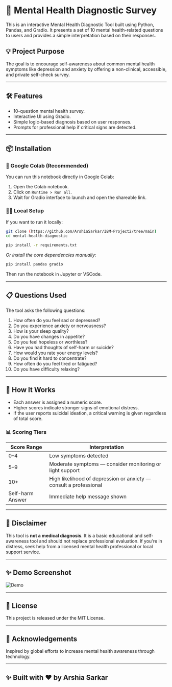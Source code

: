 # 🧠 Mental Health Diagnostic Survey

This is an interactive Mental Health Diagnostic Tool built using Python, Pandas, and Gradio. It presents a set of 10 mental health-related questions to users and provides a simple interpretation based on their responses.

## 💡 Project Purpose

The goal is to encourage self-awareness about common mental health symptoms like depression and anxiety by offering a non-clinical, accessible, and private self-check survey.

---

## 🛠️ Features

- 10-question mental health survey.
- Interactive UI using Gradio.
- Simple logic-based diagnosis based on user responses.
- Prompts for professional help if critical signs are detected.

---

## 📦 Installation

### 🔗 Google Colab (Recommended)

You can run this notebook directly in Google Colab:

1. Open the Colab notebook.
2. Click on `Runtime > Run all`.
3. Wait for Gradio interface to launch and open the shareable link.

### 🧑‍💻 Local Setup

If you want to run it locally:

```bash
git clone (https://github.com/ArshiaSarkar/IBM-Project2/tree/main)
cd mental-health-diagnostic

pip install -r requirements.txt
````

*Or install the core dependencies manually:*

```bash
pip install pandas gradio
```

Then run the notebook in Jupyter or VSCode.

---

## 📋 Questions Used

The tool asks the following questions:

1. How often do you feel sad or depressed?
2. Do you experience anxiety or nervousness?
3. How is your sleep quality?
4. Do you have changes in appetite?
5. Do you feel hopeless or worthless?
6. Have you had thoughts of self-harm or suicide?
7. How would you rate your energy levels?
8. Do you find it hard to concentrate?
9. How often do you feel tired or fatigued?
10. Do you have difficulty relaxing?

---

## 🧠 How It Works

* Each answer is assigned a numeric score.
* Higher scores indicate stronger signs of emotional distress.
* If the user reports suicidal ideation, a critical warning is given regardless of total score.

### 📊 Scoring Tiers

| Score Range      | Interpretation                                                    |
| ---------------- | ----------------------------------------------------------------- |
| 0–4              | Low symptoms detected                                             |
| 5–9              | Moderate symptoms — consider monitoring or light support          |
| 10+              | High likelihood of depression or anxiety — consult a professional |
| Self-harm Answer | Immediate help message shown                                      |

---

## 🚨 Disclaimer

This tool is **not a medical diagnosis**. It is a basic educational and self-awareness tool and should not replace professional evaluation. If you're in distress, seek help from a licensed mental health professional or local support service.

---

## ✨ Demo Screenshot

![Demo](https://github.com/user-attachments/assets/501248b5-c976-495f-9a2c-62ce220953ef)

---

## 📄 License

This project is released under the MIT License.

---

## 🙌 Acknowledgements

Inspired by global efforts to increase mental health awareness through technology.

---

## ✨ Built with ❤️ by Arshia Sarkar



